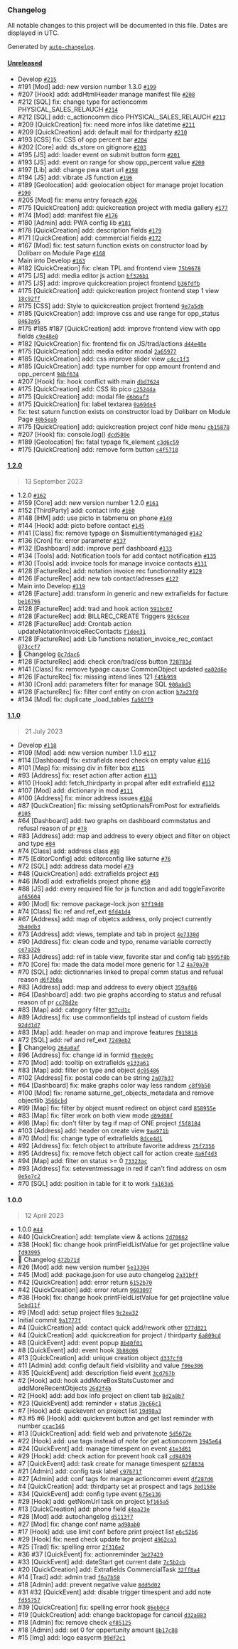 ### Changelog

All notable changes to this project will be documented in this file. Dates are displayed in UTC.

Generated by [`auto-changelog`](https://github.com/CookPete/auto-changelog).

#### [Unreleased](https://github.com/Eoxia/easycrm/compare/1.2.0...HEAD)

- Develop [`#215`](https://github.com/Eoxia/easycrm/pull/215)
- #191 [Mod] add: new version number 1.3.0 [`#199`](https://github.com/Eoxia/easycrm/pull/199)
- #207 [Hook] add: addHtmlHeader manage manifest file [`#208`](https://github.com/Eoxia/easycrm/pull/208)
- #212 [SQL] fix: change type for actioncomm PHYSICAL_SALES_RELAUCH [`#214`](https://github.com/Eoxia/easycrm/pull/214)
- #212 [SQL] add: c_actioncomm dico PHYSICAL_SALES_RELAUCH [`#213`](https://github.com/Eoxia/easycrm/pull/213)
- #209 [QuickCreation] fix: need more infos like datetime [`#211`](https://github.com/Eoxia/easycrm/pull/211)
- #209 [QuickCreation] add: default mail for thirdparty [`#210`](https://github.com/Eoxia/easycrm/pull/210)
- #193 [CSS] fix: CSS of opp percent bar [`#204`](https://github.com/Eoxia/easycrm/pull/204)
- #202 [Core] add: ds_store on gitignore [`#203`](https://github.com/Eoxia/easycrm/pull/203)
- #195 [JS] add: loader event on submit button form [`#201`](https://github.com/Eoxia/easycrm/pull/201)
- #193 [JS] add: event on range for show opp_percent value [`#200`](https://github.com/Eoxia/easycrm/pull/200)
- #197 [Lib] add: change pwa start url [`#198`](https://github.com/Eoxia/easycrm/pull/198)
- #194 [JS] add: vibrate JS function [`#196`](https://github.com/Eoxia/easycrm/pull/196)
- #189 [Geolocation] add: geolocation object for manage projet location [`#190`](https://github.com/Eoxia/easycrm/pull/190)
- #205 [Mod] fix: menu entry foreach [`#206`](https://github.com/Eoxia/easycrm/pull/206)
- #175 [QuickCreation] add: quickcreation project with media gallery [`#177`](https://github.com/Eoxia/easycrm/pull/177)
- #174 [Mod] add: manifest file [`#176`](https://github.com/Eoxia/easycrm/pull/176)
- #180 [Admin] add: PWA config lib [`#181`](https://github.com/Eoxia/easycrm/pull/181)
- #178 [QuickCreation] add: description fields [`#179`](https://github.com/Eoxia/easycrm/pull/179)
- #171 [QuickCreation] add: commercial fields [`#172`](https://github.com/Eoxia/easycrm/pull/172)
- #167 [Mod] fix: test saturn function exists on constructor load by Dolibarr on Module Page [`#168`](https://github.com/Eoxia/easycrm/pull/168)
- Main into Develop [`#163`](https://github.com/Eoxia/easycrm/pull/163)
- #182 [QuickCreation] fix: clean TPL and frontend view [`75b9678`](https://github.com/Eoxia/easycrm/commit/75b9678af00f9305e752598b44b7eaa817eb4d6c)
- #175 [JS] add: media editor js action [`bf326b1`](https://github.com/Eoxia/easycrm/commit/bf326b141a706deb7751e6a794ebceead3df2b0e)
- #175 [JS] add: improve quickcreation project frontend [`b36fdfb`](https://github.com/Eoxia/easycrm/commit/b36fdfb9950e824cced42f66f2445cef5830d110)
- #175 [QuickCreation] add: quickcreation project frontend step 1 view [`18c92ff`](https://github.com/Eoxia/easycrm/commit/18c92ff98691cfd57596465dceedac241c85afd4)
- #175 [CSS] add: Style to quickcreation project frontend [`9e7a5db`](https://github.com/Eoxia/easycrm/commit/9e7a5db6f0188cdbe0c547afa46deb9a00fa0cbc)
- #185 [QuickCreation] add: improve css and use range for opp_status [`8463a95`](https://github.com/Eoxia/easycrm/commit/8463a95c5713571348c6d11677cc694990f3858c)
- #175 #185 #187 [QuickCreation] add: improve frontend view with opp fields [`c9e48e0`](https://github.com/Eoxia/easycrm/commit/c9e48e046a8808969176b9bd4a45b99f37288b7c)
- #182 [QuickCreation] fix: frontend fix on JS/trad/actions [`d44e48e`](https://github.com/Eoxia/easycrm/commit/d44e48ef03756edf597b91d4ae5c45bc7cfb4272)
- #175 [QuickCreation] add: media editor modal [`2a65977`](https://github.com/Eoxia/easycrm/commit/2a65977d5e57d84ff431edc964005ee240928806)
- #185 [QuickCreation] add: css improve slider view [`c4cc1f3`](https://github.com/Eoxia/easycrm/commit/c4cc1f3abb313ac3ebf96779b6db1c5cb3aec056)
- #185 [QuickCreation] add: type number for opp amount frontend and opp_percent [`94bf634`](https://github.com/Eoxia/easycrm/commit/94bf6345d3aa308e21f062aa3ad563dd6c851b29)
- #207 [Hook] fix: hook conflict with main [`dbd7624`](https://github.com/Eoxia/easycrm/commit/dbd76241da38e8e391233da0a5f125db57f38123)
- #175 [QuickCreation] add: CSS lib pico [`c25244a`](https://github.com/Eoxia/easycrm/commit/c25244a60680d988e25b0aefbe012b5f9798620d)
- #175 [QuickCreation] add: modal file [`d6b6af3`](https://github.com/Eoxia/easycrm/commit/d6b6af36935a7ed1cff0e3eab26e3a5b7f7b1b1f)
- #175 [QuickCreation] fix: label textarea [`0a69de4`](https://github.com/Eoxia/easycrm/commit/0a69de47e39cbcbc43574a41d6378d037cfe9570)
- fix: test saturn function exists on constructor load by Dolibarr on Module Page [`40b5eab`](https://github.com/Eoxia/easycrm/commit/40b5eab33637e715cdcef2ebde47b82c238f212e)
- #175 [QuickCreation] add: quickcreation project conf hide menu [`cb15878`](https://github.com/Eoxia/easycrm/commit/cb158784415a52d97a10d3e13cd3530696fdc553)
- #207 [Hook] fix: console.log() [`dcd580e`](https://github.com/Eoxia/easycrm/commit/dcd580ed777fa7ff4f76b62a37cecced0feca64f)
- #189 [Geolocation] fix: fatal typage fk_element [`c3d6c59`](https://github.com/Eoxia/easycrm/commit/c3d6c5969e49a18505db4b25530666ccd5459025)
- #175 [QuickCreation] add: remove form button [`c4f5718`](https://github.com/Eoxia/easycrm/commit/c4f57182e4c616286d7ea39e3206e11a21ce9227)

#### [1.2.0](https://github.com/Eoxia/easycrm/compare/1.1.0...1.2.0)

> 13 September 2023

- 1.2.0 [`#162`](https://github.com/Eoxia/easycrm/pull/162)
- #159 [Core] add: new version number 1.2.0 [`#161`](https://github.com/Eoxia/easycrm/pull/161)
- #152 [ThirdParty] add: contact info [`#160`](https://github.com/Eoxia/easycrm/pull/160)
- #148 [IHM] add: use picto in tabmenu on phone [`#149`](https://github.com/Eoxia/easycrm/pull/149)
- #144 [Hook] add: picto before contact [`#145`](https://github.com/Eoxia/easycrm/pull/145)
- #141 [Class] fix: remove typage on $ismultientitymanaged [`#142`](https://github.com/Eoxia/easycrm/pull/142)
- #136 [Cron] fix: error parameter [`#137`](https://github.com/Eoxia/easycrm/pull/137)
- #132 [Dashboard] add: improve perf dashboard [`#133`](https://github.com/Eoxia/easycrm/pull/133)
- #134 [Tools] add: Notification tools for add contact notification [`#135`](https://github.com/Eoxia/easycrm/pull/135)
- #130 [Tools] add: invoice tools for manage invoice contacts [`#131`](https://github.com/Eoxia/easycrm/pull/131)
- #128 [FactureRec] add: notation invoice rec functionnality [`#129`](https://github.com/Eoxia/easycrm/pull/129)
- #126 [FactureRec] add: new tab contact/adresses [`#127`](https://github.com/Eoxia/easycrm/pull/127)
- Main into Develop [`#119`](https://github.com/Eoxia/easycrm/pull/119)
- #128 [Facture] add: transform in generic and new extrafields for facture [`be16796`](https://github.com/Eoxia/easycrm/commit/be167961a7eda9faf9d8f1dce4b30cb1557e67fd)
- #128 [FactureRec] add: trad and hook action [`591bc07`](https://github.com/Eoxia/easycrm/commit/591bc07f54ce8c0b80d515b566d762d5c6dd8690)
- #128 [FactureRec] add: BILLREC_CREATE Triggers [`93c6cee`](https://github.com/Eoxia/easycrm/commit/93c6ceea1571a17570c3c5e1cc8f466d7d635e77)
- #128 [FactureRec] add: Crontab action updateNotationInvoiceRecContacts [`f1dee31`](https://github.com/Eoxia/easycrm/commit/f1dee310f9ecf4cf9670ed04dd78cdf2acfcb569)
- #128 [FactureRec] add: Lib functions notation_invoice_rec_contact [`873ccf7`](https://github.com/Eoxia/easycrm/commit/873ccf7f275136006fe3950166123a94c7f5ff3a)
- 📖 Changelog [`0c7dac6`](https://github.com/Eoxia/easycrm/commit/0c7dac6bcb1c0394d609414b6b61424b6c8279ba)
- #128 [FactureRec] add: check cron/trad/css button [`728781d`](https://github.com/Eoxia/easycrm/commit/728781df5088ec9e9afab2ebf20b8029c18c1b22)
- #141 [Class] fix: remove typage cause CommonObject updated [`ea02d6e`](https://github.com/Eoxia/easycrm/commit/ea02d6ea960b21b0d37d84ecee25f080efc9f46a)
- #126 [FactureRec] fix: missing intend lines 121 [`f45b959`](https://github.com/Eoxia/easycrm/commit/f45b95981c397a51830c753b2489fec39463d482)
- #130 [Cron] add: parameters filter for manage SQL [`900abd3`](https://github.com/Eoxia/easycrm/commit/900abd341432883a42b51c819d67858d04db4437)
- #128 [FactureRec] fix: filter conf entity on cron action [`b7a23f0`](https://github.com/Eoxia/easycrm/commit/b7a23f01c536f4dc2213609238d924f1a9533110)
- #134 [Mod] fix: duplicate _load_tables [`fa567f9`](https://github.com/Eoxia/easycrm/commit/fa567f9e78d5e7b70db9c1b74ca9fe698d6cc21f)

#### [1.1.0](https://github.com/Eoxia/easycrm/compare/1.0.0...1.1.0)

> 21 July 2023

- Develop [`#118`](https://github.com/Eoxia/easycrm/pull/118)
- #109 [Mod] add: new version number 1.1.0 [`#117`](https://github.com/Eoxia/easycrm/pull/117)
- #114 [Dashboard] fix: extrafields need check on empty value [`#116`](https://github.com/Eoxia/easycrm/pull/116)
- #101 [Map] fix: missing div in filter box [`#115`](https://github.com/Eoxia/easycrm/pull/115)
- #93 [Address] fix: reset action after action [`#113`](https://github.com/Eoxia/easycrm/pull/113)
- #110 [Hook] add: fetch_thirdparty in propal after edit extrafield [`#112`](https://github.com/Eoxia/easycrm/pull/112)
- #107 [Mod] add: dictionary in mod [`#111`](https://github.com/Eoxia/easycrm/pull/111)
- #100 [Address] fix: minor address issues [`#104`](https://github.com/Eoxia/easycrm/pull/104)
- #87 [QuckCreation] fix: missing setOptionalsFromPost for extrafields [`#105`](https://github.com/Eoxia/easycrm/pull/105)
- #64 [Dashboard] add: two graphs on dashboard commstatus and refusal reason of pr [`#78`](https://github.com/Eoxia/easycrm/pull/78)
- #83 [Address] add: map and address to every object and filter on object and type [`#84`](https://github.com/Eoxia/easycrm/pull/84)
- #74 [Class] add: address class [`#80`](https://github.com/Eoxia/easycrm/pull/80)
- #75 [EditorConfig] add: editorconfig like saturne [`#76`](https://github.com/Eoxia/easycrm/pull/76)
- #72 [SQL] add: address data model [`#79`](https://github.com/Eoxia/easycrm/pull/79)
- #48 [QuickCreation] add: extrafields project [`#49`](https://github.com/Eoxia/easycrm/pull/49)
- #46 [Mod] add: extrafields project phone [`#50`](https://github.com/Eoxia/easycrm/pull/50)
- #88 [JS] add: every required file for js function and add toggleFavorite [`af65604`](https://github.com/Eoxia/easycrm/commit/af65604c7cf69f30831d777c7d9dcc9fd9235d45)
- #90 [Mod] fix: remove package-lock.json [`97f19d8`](https://github.com/Eoxia/easycrm/commit/97f19d8211413f5eb0ffc311ada5430b95b2a299)
- #74 [Class] fix: ref and ref_ext [`6fd41d4`](https://github.com/Eoxia/easycrm/commit/6fd41d4d7ac8cc7756b4ca59f9b36bc13f04ddd5)
- #67 [Address] add: map of objetcs address, only project currently [`3b40db3`](https://github.com/Eoxia/easycrm/commit/3b40db30aa6715ae1beba30eb36841cde385bae4)
- #73 [Address] add: views, template and tab in project [`4e7330d`](https://github.com/Eoxia/easycrm/commit/4e7330d593677c56c56560376433de03fc22bed0)
- #90 [Address] fix: clean code and typo, rename variable correctly [`ce7a326`](https://github.com/Eoxia/easycrm/commit/ce7a3268cf09019ce243b0ed98ec60b5ad2bfa3a)
- #83 [Address] add: ref in table view, favorite star and config tab [`b995f8b`](https://github.com/Eoxia/easycrm/commit/b995f8b88edf8f58cb8f9b84829a3f634c26bc32)
- #70 [Core] fix: made the data model more generic for 1.2 [`4a70a70`](https://github.com/Eoxia/easycrm/commit/4a70a70fe16a53cce5c57c999f9db3ea575ce65a)
- #70 [SQL] add: dictionnaries linked to propal comm status and refusal reason [`d6f2b8a`](https://github.com/Eoxia/easycrm/commit/d6f2b8ae7e41ee2a2268331fbe5f52885caabfa8)
- #83 [Address] add: map and address to every object [`359af06`](https://github.com/Eoxia/easycrm/commit/359af0676ca4f3067962168c5f6e9ce96d2c72f8)
- #64 [Dashboard] add: two pie graphs according to status and refusal reason of pr [`cc78d2e`](https://github.com/Eoxia/easycrm/commit/cc78d2e0db7f1a05accb58bb03c4e550981c33bf)
- #83 [Map] add: category filter [`937cd1c`](https://github.com/Eoxia/easycrm/commit/937cd1c5ecea78aa463a48dd1b29a42993d681a5)
- #89 [Address] fix: use commonfields tpl instead of custom fields [`92dd1d7`](https://github.com/Eoxia/easycrm/commit/92dd1d774f1228a48cafae02684cbf8606f3f1d9)
- #83 [Map] add: header on map and improve features [`f915816`](https://github.com/Eoxia/easycrm/commit/f9158164564ba70230995b65776673070e573f15)
- #72 [SQL] add: ref and ref_ext [`7249eb2`](https://github.com/Eoxia/easycrm/commit/7249eb26fb5367264eba46cd85b073d78d885e6a)
- 📖 Changelog [`264a0af`](https://github.com/Eoxia/easycrm/commit/264a0af1291395cfcdad32043622ee0983664caa)
- #96 [Address] fix: change id in formid [`fbede0c`](https://github.com/Eoxia/easycrm/commit/fbede0c79458f4982a08cf1d38721a4aece29e18)
- #70 [Mod] add: tooltip on extrafields [`e133a61`](https://github.com/Eoxia/easycrm/commit/e133a612dceacbecd71092b1911b2fca1d0007bb)
- #83 [Map] add: filter on type and object [`dc05486`](https://github.com/Eoxia/easycrm/commit/dc05486073f25d6251e1e4d7b6e29524a1fa8a25)
- #102 [Address] fix: postal code can be string [`2a07b37`](https://github.com/Eoxia/easycrm/commit/2a07b37b415303eac4179414482cc8d85dabcfd1)
- #64 [Dashboard] fix: make graphs color way less random [`c8f9b50`](https://github.com/Eoxia/easycrm/commit/c8f9b50b1be95a5ef2bc00ffc452e777b8066dbf)
- #100 [Mod] fix: rename saturne_get_objects_metadata and remove objectlib [`3566cbd`](https://github.com/Eoxia/easycrm/commit/3566cbda69e9ef49d679d5b06bde0ffbf8ce29d2)
- #99 [Map] fix: filter by object musnt redirect on object card [`858955e`](https://github.com/Eoxia/easycrm/commit/858955e3e6e256e58e1dcecdb356efb2ca0e4666)
- #83 [Map] fix: filter work on both view mode [`d89d08f`](https://github.com/Eoxia/easycrm/commit/d89d08fad85761de67e86ca5ce0236fcc4ad34f2)
- #98 [Map] fix: don't filter by tag if map of ONE project [`f5f8184`](https://github.com/Eoxia/easycrm/commit/f5f8184a183b43b67c0a53365ead8c0479f7f389)
- #103 [Address] add: header on create view [`9aa971b`](https://github.com/Eoxia/easycrm/commit/9aa971b3bbad118fb7bc21be7983a85a7182110a)
- #70 [Mod] fix: change type of extrafields [`8dce4d1`](https://github.com/Eoxia/easycrm/commit/8dce4d138e5f49cd8eb87a92985288d289ca7a33)
- #92 [Address] fix: fetch object to attribute favorite address [`75f7356`](https://github.com/Eoxia/easycrm/commit/75f73568b784f839e7ab32ac91d3cc174a1f05ad)
- #95 [Address] fix: remove fetch object call for action create [`4a6f4d3`](https://github.com/Eoxia/easycrm/commit/4a6f4d3fbdd489b21dde4a49946dd79649a8e6f1)
- #94 [Map] add: filter on status &gt;= 0 [`73323ac`](https://github.com/Eoxia/easycrm/commit/73323acef49ef1979486c26fb57e86f2bd7b5950)
- #93 [Address] fix: seteventmessage in red if can't find address on osm [`0e5e7c2`](https://github.com/Eoxia/easycrm/commit/0e5e7c2bca311286b7cd7e3003824f2a965f1327)
- #70 [SQL] add: position in table for it to work [`fa163a5`](https://github.com/Eoxia/easycrm/commit/fa163a5c642dafb7d814c9b76e4fc9364b5a9812)

#### 1.0.0

> 12 April 2023

- 1.0.0 [`#44`](https://github.com/Eoxia/easycrm/pull/44)
- #40 [QuickCreation] add: template view & actions [`7d70662`](https://github.com/Eoxia/easycrm/commit/7d70662b0768a9500a6076ad23a66273d2ec752e)
- #38 [Hook] fix: change hook printFieldListValue for get projectline value [`fd93995`](https://github.com/Eoxia/easycrm/commit/fd93995680455ea6237a33f568e75ba7eefbc43a)
- 📖 Changelog [`472b71d`](https://github.com/Eoxia/easycrm/commit/472b71db79ce2d4854bda8823b7e213d9a1b544b)
- #26 [Mod] add: new version number [`5e13304`](https://github.com/Eoxia/easycrm/commit/5e133040e8a33590580af6366148b5a064d6e918)
- #45 [Mod] add: package.json for use auto changelog [`2a31bff`](https://github.com/Eoxia/easycrm/commit/2a31bff1e0d3273c46ab37aad0d23b74b03a95e5)
- #42 [QuickCreation] add: error return [`6152b70`](https://github.com/Eoxia/easycrm/commit/6152b70f84087e3bc0f59a72ee247685a9953338)
- #42 [QuickCreation] add: error return [`9603097`](https://github.com/Eoxia/easycrm/commit/9603097a4cc1a4113fe2e823bc6ad8bb05cce131)
- #38 [Hook] fix: change hook printFieldListValue for get projectline value [`5ebd11f`](https://github.com/Eoxia/easycrm/commit/5ebd11f5b0ed64b2dde27211b75731ea2c7a185e)
- #9 [Mod] add: setup project files [`9c2ea32`](https://github.com/Eoxia/easycrm/commit/9c2ea3226628902f163252f6d1d0fa590cefb0f2)
- Initial commit [`9a1777f`](https://github.com/Eoxia/easycrm/commit/9a1777f062a031445275153e9d747117565b8daf)
- #4 [QuickCreation] add: contact quick add/rework other [`077d821`](https://github.com/Eoxia/easycrm/commit/077d8210fc006c2043d13b51c5bc7caecd5f7c55)
- #4 [QuickCreation] add: quickcreation for project / thirdparty [`6a809cd`](https://github.com/Eoxia/easycrm/commit/6a809cda09a7f04d2c5f936e6ff56a888a93daa5)
- #8 [QuickEvent] add: event popup [`8b40f01`](https://github.com/Eoxia/easycrm/commit/8b40f015ca3a69cbd6decc4d729c32edae7ee638)
- #8 [QuickEvent] add: event hook [`3b88d06`](https://github.com/Eoxia/easycrm/commit/3b88d0651f2d90d6578452141679ada53e8ca933)
- #13 [QuickCreation] add: unique creation object [`d337cf0`](https://github.com/Eoxia/easycrm/commit/d337cf0cb95a18d262e192084109e6969108841a)
- #11 [Admin] add: config default field visibility and value [`f06e306`](https://github.com/Eoxia/easycrm/commit/f06e30637da96e48f4bcc0f0ca5fe3dd585b08ba)
- #35 [QuickEvent] add: description field event [`3cd767b`](https://github.com/Eoxia/easycrm/commit/3cd767b9620f85ea73f63cd2f5069228865123d8)
- #2 [Hook] add: hook addMoreBoxStatsCustomer and addMoreRecentObjects [`26d2f4b`](https://github.com/Eoxia/easycrm/commit/26d2f4bae48b292e1589e71cc8a0a246927a3103)
- #2 [Hook] add: add box info project on client tab [`8d2a8b7`](https://github.com/Eoxia/easycrm/commit/8d2a8b7f29e3672c4780c055c10bd7e56a6aeb7a)
- #23 [QuickEvent] add: reminder + status [`3bc66c1`](https://github.com/Eoxia/easycrm/commit/3bc66c1e47a855a6c181a21a0bc786c5f1a45ce9)
- #7 [Hook] add: quickevent on project list [`19d98a3`](https://github.com/Eoxia/easycrm/commit/19d98a30d83bba65c785373e488411be4081708d)
- #3 #5 #6 [Hook] add: quickevent button and get last reminder with number [`ccac146`](https://github.com/Eoxia/easycrm/commit/ccac146260ad3330135e74c1dbea6bfbb12fa057)
- #13 [QuickCreation] add: field web and privatenote [`5d5672e`](https://github.com/Eoxia/easycrm/commit/5d5672e61595b45e7d153ccc0ae3bdd89e199f44)
- #22 [Hook] add: use tags instead of note for get actioncomm [`1945e64`](https://github.com/Eoxia/easycrm/commit/1945e64e5ac84085da69983372e338426f9d439d)
- #24 [QuickEvent] add: manage timespent on event [`41e3d61`](https://github.com/Eoxia/easycrm/commit/41e3d61f7b1acd4f03e2cd8c825483f4550b5124)
- #29 [Hook] add: check action for prevent hook call [`cd94039`](https://github.com/Eoxia/easycrm/commit/cd9403950f5cf8713941cfc1c6cb2b50dbadcc7d)
- #7 [QuickEvent] add: task create for manage timespent [`62f8634`](https://github.com/Eoxia/easycrm/commit/62f8634481d9ba13f2292dea0a45f3edee316a6f)
- #21 [Admin] add: config task label [`c97b71f`](https://github.com/Eoxia/easycrm/commit/c97b71fa0e3360b8ce324a87f100a9705e0f8753)
- #27 [Admin] add: conf tags for manage actioncomm event [`df287d6`](https://github.com/Eoxia/easycrm/commit/df287d6d4a8cdb3c3322e35579ff81e844f74f86)
- #4 [QuickCreation] add: thirdparty set at prospect and tags [`3ed158e`](https://github.com/Eoxia/easycrm/commit/3ed158e2be1020016db4734b167c67f8948f8f5a)
- #34 [QuickEvent] add: config type event [`675e136`](https://github.com/Eoxia/easycrm/commit/675e1369f4e1f92e29cf5455cdb2931f30c9405d)
- #29 [Hook] add: getNomUrl task on project [`bf165a5`](https://github.com/Eoxia/easycrm/commit/bf165a5cf718e34bf8e4a378cdc71e4cf6ab6e02)
- #13 [QuickCreation] add: phone field [`44aa23e`](https://github.com/Eoxia/easycrm/commit/44aa23ef1f1ca2081f9a72e36eeccd05e4414ec3)
- #28 [Mod] add: autochangelog [`d5113f7`](https://github.com/Eoxia/easycrm/commit/d5113f7013dc66a556169235333576a325edabe0)
- #27 [Mod] fix: change conf name [`ad98ab0`](https://github.com/Eoxia/easycrm/commit/ad98ab06dd569a5f86a02193d12939fb67c12f5f)
- #17 [Hook] add: use limit conf before print project list [`e6c52b6`](https://github.com/Eoxia/easycrm/commit/e6c52b6820b013a64b2cd9994105ffb5fc962386)
- #29 [Hook] fix: need check update for project [`4962ca3`](https://github.com/Eoxia/easycrm/commit/4962ca3739105861f0555c1bf79fdccf1b47c3aa)
- #25 [Trad] fix: spelling error [`2f316e2`](https://github.com/Eoxia/easycrm/commit/2f316e2050d55c6462a43037bfd2e70a1a912316)
- #36 #37 [QuickEvent] fix: actionreminder [`3e27429`](https://github.com/Eoxia/easycrm/commit/3e274294c86500260d0949c5e99a99627e19905a)
- #33 [QuickEvent] add: dateStart get current date [`7c5b2cb`](https://github.com/Eoxia/easycrm/commit/7c5b2cb1ace59afa68afa878a021a412a3fc9803)
- #20 [QuickCreation] add: Extrafields CommercialTask [`32ff8a4`](https://github.com/Eoxia/easycrm/commit/32ff8a479d9d6f4347b9bfb4653285883a28b854)
- #14 [Trad] add: admin trad [`f6a7b50`](https://github.com/Eoxia/easycrm/commit/f6a7b508987d5c73066325593772961a6ddc1ce5)
- #18 [Admin] add: prevent negative value [`8dd5d02`](https://github.com/Eoxia/easycrm/commit/8dd5d024f20258106e81475e9bb9f59eac459078)
- #31 #32 [QuickEvent] add: disable trigger timespent and add note [`fd55757`](https://github.com/Eoxia/easycrm/commit/fd55757c268efbf2aff932fb7c9576c6d648781e)
- #39 [QuickCreation] fix: spelling error hook [`86eb0c4`](https://github.com/Eoxia/easycrm/commit/86eb0c4facc3e708c5dd507c0af0bbc01e5ac379)
- #19 [QuickCreation] add: change backtopage for cancel [`d32a883`](https://github.com/Eoxia/easycrm/commit/d32a883e1964b65756ff47b8278a31fd37e4bc4f)
- #18 [Admin] fix: remove check [`ef85125`](https://github.com/Eoxia/easycrm/commit/ef851255348946ef625a1cee10fbd8e1e3da11b5)
- #18 [Admin] add: set 0 for oppertunity amount [`8b17c88`](https://github.com/Eoxia/easycrm/commit/8b17c88d87913d5bc208a04cd58fb3e810f4a184)
- #15 [Img] add: logo easycrm [`99df2c1`](https://github.com/Eoxia/easycrm/commit/99df2c1d4654e6b15e1df00208ed2f856a691896)
